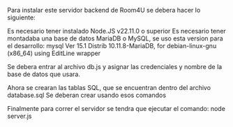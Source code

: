 Para instalar este servidor backend de Room4U se debera hacer lo siguiente:

Es necesario tener instalado Node.JS v22.11.0 o superior
Es necesario tener montadaba una base de datos MariaDB o MySQL, se uso esta version para el desarrollo:
mysql  Ver 15.1 Distrib 10.11.8-MariaDB, for debian-linux-gnu (x86_64) using  EditLine wrapper


Se debera entrar al archivo db.js y asignar las credenciales y nombre de la base de datos que usara.

Ahora se crearan las tablas SQL, que se encuentran dentro del archivo database.sql
Se deberan crear usando esos comandos

Finalmente para correr el servidor se tendra que ejecutar el comando:
node server.js
